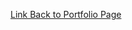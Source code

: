 <script src="https://carnegiemellon.shorthandstories.com/being-obese-can-kill-you/embed.js"></script>

[Link Back to Portfolio Page](https://shubham-prabhu.github.io/portfolio/)
